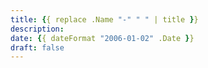 ```yaml
---
title: {{ replace .Name "-" " " | title }}
description:
date: {{ dateFormat "2006-01-02" .Date }}
draft: false
---
```

